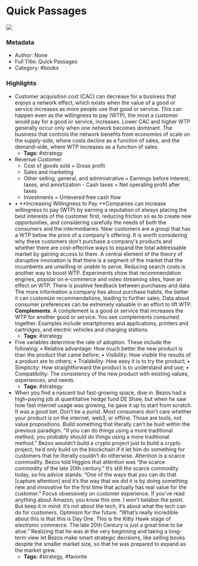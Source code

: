 # Quick Passages

![](https://readwise-assets.s3.amazonaws.com/static/images/quick-passages-book-icon.2489c00a3133.png)

### Metadata

- Author: None
- Full Title: Quick Passages
- Category: #books

### Highlights

- Customer acquisition cost (CAC) can decrease for a business that enjoys a network effect, which exists when the value of a good or service increases as more people use that good or service. This can happen even as the willingness to pay (WTP), the most a customer would pay for a good or service, increases. Lower CAC and higher WTP generally occur only when one network becomes dominant. The business that controls the network benefits from economies of scale on the supply-side, where costs decline as a function of sales, and the demand-side, where WTP increases as a function of sales.
    - **Tags:** #strategy
- Revenue Customer
  - Cost of goods sold 
  = Gross profit
  - Sales and marketing
  - Other selling, general, and administrative
  = Earnings before interest, taxes, and amortization - Cash taxes
  = Net operating profit after taxes 
  - Investments 
  = Unlevered free cash flow
- • **Increasing Willingness to Pay
  **Companies can increase willingness to pay (WTP) by earning a reputation of always placing the best interests of the customer first, reducing friction so as to create new opportunities, and considering carefully the needs of both the consumers and the intermediaries. Near customers are a group that has a WTP below the price of a company's offering. It is worth considering why these customers don't purchase a company's products and whether there are cost-effective ways to expand the total addressable market by gaining access to them.
  A central element of the theory of disruptive innovation is that there is a segment of the market that the incumbents are unwilling or unable to serve.
  Reducing search costs is another way to boost WTP. Experiments show that recommendation engines, popular on e-commerce and video streaming sites, have an effect on WTP. There is positive feedback between purchases and data. The more information a company has about purchase habits, the better it can customize recommendations, leading to further sales. Data about consumer preferences can be extremely valuable in an effort to lift WTP.
  **Complements**. A complement is a good or service that increases the WTP for another good or service.
  You see complements consumed together. Examples include smartphones and applications, printers and cartridges, and electric vehicles and charging stations.
    - **Tags:** #strategy
- Five variables determine the rate of adoption. These include the following:
  • Relative advantage: How much better the new product is than the product that came before; 
  • Visibility: How visible the results of a product are to others; 
  • Trialability: How easy it is to try the product; 
  • Simplicity: How straightforward the product is to understand and use; 
  • Compatibility: The consistency of the new product with existing values, experiences, and needs.
    - **Tags:** #strategy
- When you find a nascent but fast-growing space, dive in. Bezos had a high-paying job at quantitative hedge fund DE Shaw, but when he saw how fast internet usage was growing, he gave it up to start from scratch. It was a good bet. 
  Don’t be a purist. Most consumers don’t care whether your product is on the internet, web3, or offline. Those are tools, not value propositions. 
  Build something that literally can’t be built within the previous paradigm. “If you can do things using a more traditional method, you probably should do things using a more traditional method.” Bezos wouldn’t build a crypto project just to build a crypto project; he’d only build on the blockchain if it let him do something for customers that he literally couldn’t do otherwise. 
  Attention is a scarce commodity. Bezos told Higgins that attention was “the scarce commodity of the late 20th century.” It’s still the scarce commodity today, so his advice stands: “One of the ways that you can do that [capture attention] and it’s the way that we did it is by doing something new and innovative for the first time that actually has real value for the customer.”
  Focus obsessively on customer experience. If you’ve read anything about Amazon, you know this one. I won’t belabor the point. But keep it in mind: it’s not about the tech, it’s about what the tech can do for customers. 
  Optimism for the future. “What’s really incredible about this is that this is Day One. This is the Kitty Hawk stage of electronic commerce. The late 20th Century is just a great time to be alive.” Realizing that he was at the very beginning and taking a long-term view let Bezos make smart strategic decisions, like selling books despite the smaller market size, so that he was prepared to expand as the market grew.
    - **Tags:** #strategy, #favorite
